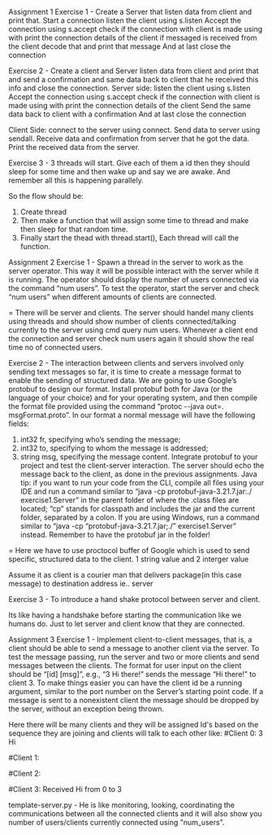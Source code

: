 Assignment 1 Exercise 1 - Create a Server that listen data from client and print that. Start a connection listen the client using s.listen
Accept the connection using s.accept
check if the connection with client is made using with
print the connection details of the client if messaged is received from the client decode that and print that message And at last close the connection

Exercise 2 - Create a client and Server listen data from client and print that and send a confirmation and same data back to client that he received this info and close the connection. Server side:
listen the client using s.listen
Accept the connection using s.accept
check if the connection with client is made using with
print the connection details of the client
Send the same data back to client with a confirmation
And at last close the connection

Client Side: connect to the server using connect. Send data to server using sendall. Receive data and confirmation from server that he got the data. Print the received data from the server.

Exercise 3 - 3 threads will start. Give each of them a id then they should sleep for some time and then wake up and say we are awake. And remember all this is happening parallely.

So the flow should be:
1) Create thread
2) Then make a function that will assign some time to thread and make then sleep for that random time.
3) Finally start the thead with thread.start(), Each thread will call the function.



Assignment 2 Exercise 1 - Spawn a thread in the server to work as the server operator. This way it will be possible interact with the server while
it is running. The operator should display the number of users connected via the command “num users”.
To test the operator, start the server and check “num users” when different amounts of clients are connected.

 = There will be server and clients. The server should handel many clients using threads and should show number of clients connected/talking currently to the server using cmd query num users. Whenever a client end the connection and server check num users again it should show the real time no of connected users.

 Exercise 2 - The interaction between clients and servers involved only sending text messages so far, it is time to create a message
format to enable the sending of structured data. We are going to use Google’s protobuf to design our format. Install
protobuf both for Java (or the language of your choice) and for your operating system, and then compile the format
file provided using the command “protoc --java out=. msgFormat.proto”. In our format a normal message will have
the following fields:
1. int32 fr, specifying who’s sending the message;
2. int32 to, specifying to whom the message is addressed;
3. string msg, specifying the message content.
Integrate protobuf to your project and test the client-server interaction. The server should echo the message back to
the client, as done in the previous assignments.
Java tip: if you want to run your code from the CLI, compile all files using your IDE and run a command similar
to “java -cp protobuf-java-3.21.7.jar:./ exercise1.Server” in the parent folder of where the .class files are located;
“cp” stands for classpath and includes the jar and the current folder, separated by a colon. If you are using Windows,
run a command similar to “java -cp “protobuf-java-3.21.7.jar;./” exercise1.Server” instead. Remember to have the
protobuf jar in the folder!

= Here we have to use proctocol buffer of Google which is used to send specific, structured data to the client.
1 string value and 2 interger value

Assume it as client is a courier man that delivers package(in this case message) to destination address ie.. server

Exercise 3 - To introduce a hand shake protocol between server and client.

Its like having a handshake before starting the communication like we humans do.
Just to let server and client know that they are connected.

Assignment 3 Exercise 1 - Implement client-to-client messages, that is, a client should be able to send a message to another client via the server.
To test the message passing, run the server and two or more clients and send messages between the clients. The
format for user input on the client should be “[id] [msg]”, e.g., “3 Hi there!” sends the message “Hi there!” to client 3.
To make things easier you can have the client id be a running argument, similar to the port number on the Server’s
starting point code. If a message is sent to a nonexistent client the message should be dropped by the server, without
an exception being thrown.

Here there will be many clients and they will be assigned Id's based on the sequence they are joining and clients will talk to each other like:
#Client 0:
3 Hi

#Client 1:

#Client 2:

#Client 3:
Received Hi from 0 to 3

template-server.py - He is like monitoring, looking, coordinating the communications between all the connected clients and it will also show you number of users/clients currently connected using "num_users".